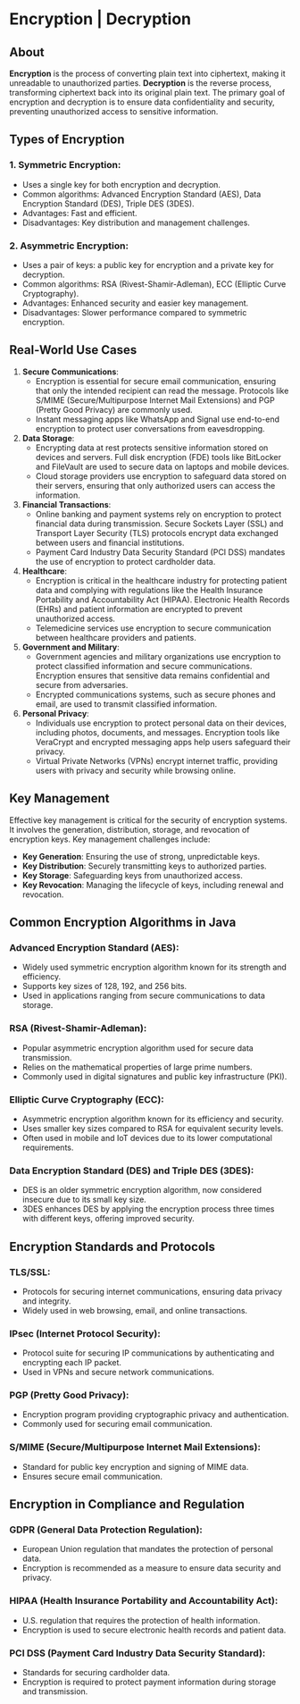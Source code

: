 # Encryption | Decryption

## About

**Encryption** is the process of converting plain text into ciphertext, making it unreadable to unauthorized parties. **Decryption** is the reverse process, transforming ciphertext back into its original plain text. The primary goal of encryption and decryption is to ensure data confidentiality and security, preventing unauthorized access to sensitive information.

## **Types of Encryption**

### **1. Symmetric Encryption**:

* Uses a single key for both encryption and decryption.
* Common algorithms: Advanced Encryption Standard (AES), Data Encryption Standard (DES), Triple DES (3DES).
* Advantages: Fast and efficient.
* Disadvantages: Key distribution and management challenges.

### **2. Asymmetric Encryption**:

* Uses a pair of keys: a public key for encryption and a private key for decryption.
* Common algorithms: RSA (Rivest-Shamir-Adleman), ECC (Elliptic Curve Cryptography).
* Advantages: Enhanced security and easier key management.
* Disadvantages: Slower performance compared to symmetric encryption.

## **Real-World Use Cases**

1. **Secure Communications**:
   * Encryption is essential for secure email communication, ensuring that only the intended recipient can read the message. Protocols like S/MIME (Secure/Multipurpose Internet Mail Extensions) and PGP (Pretty Good Privacy) are commonly used.
   * Instant messaging apps like WhatsApp and Signal use end-to-end encryption to protect user conversations from eavesdropping.
2. **Data Storage**:
   * Encrypting data at rest protects sensitive information stored on devices and servers. Full disk encryption (FDE) tools like BitLocker and FileVault are used to secure data on laptops and mobile devices.
   * Cloud storage providers use encryption to safeguard data stored on their servers, ensuring that only authorized users can access the information.
3. **Financial Transactions**:
   * Online banking and payment systems rely on encryption to protect financial data during transmission. Secure Sockets Layer (SSL) and Transport Layer Security (TLS) protocols encrypt data exchanged between users and financial institutions.
   * Payment Card Industry Data Security Standard (PCI DSS) mandates the use of encryption to protect cardholder data.
4. **Healthcare**:
   * Encryption is critical in the healthcare industry for protecting patient data and complying with regulations like the Health Insurance Portability and Accountability Act (HIPAA). Electronic Health Records (EHRs) and patient information are encrypted to prevent unauthorized access.
   * Telemedicine services use encryption to secure communication between healthcare providers and patients.
5. **Government and Military**:
   * Government agencies and military organizations use encryption to protect classified information and secure communications. Encryption ensures that sensitive data remains confidential and secure from adversaries.
   * Encrypted communications systems, such as secure phones and email, are used to transmit classified information.
6. **Personal Privacy**:
   * Individuals use encryption to protect personal data on their devices, including photos, documents, and messages. Encryption tools like VeraCrypt and encrypted messaging apps help users safeguard their privacy.
   * Virtual Private Networks (VPNs) encrypt internet traffic, providing users with privacy and security while browsing online.

## **Key Management**

Effective key management is critical for the security of encryption systems. It involves the generation, distribution, storage, and revocation of encryption keys. Key management challenges include:

* **Key Generation**: Ensuring the use of strong, unpredictable keys.
* **Key Distribution**: Securely transmitting keys to authorized parties.
* **Key Storage**: Safeguarding keys from unauthorized access.
* **Key Revocation**: Managing the lifecycle of keys, including renewal and revocation.

## **Common Encryption Algorithms in Java**

### **Advanced Encryption Standard (AES)**:

* Widely used symmetric encryption algorithm known for its strength and efficiency.
* Supports key sizes of 128, 192, and 256 bits.
* Used in applications ranging from secure communications to data storage.

### **RSA (Rivest-Shamir-Adleman)**:

* Popular asymmetric encryption algorithm used for secure data transmission.
* Relies on the mathematical properties of large prime numbers.
* Commonly used in digital signatures and public key infrastructure (PKI).

### **Elliptic Curve Cryptography (ECC)**:

* Asymmetric encryption algorithm known for its efficiency and security.
* Uses smaller key sizes compared to RSA for equivalent security levels.
* Often used in mobile and IoT devices due to its lower computational requirements.

### **Data Encryption Standard (DES) and Triple DES (3DES)**:

* DES is an older symmetric encryption algorithm, now considered insecure due to its small key size.
* 3DES enhances DES by applying the encryption process three times with different keys, offering improved security.

## **Encryption Standards and Protocols**

### **TLS/SSL**:

* Protocols for securing internet communications, ensuring data privacy and integrity.
* Widely used in web browsing, email, and online transactions.

### **IPsec (Internet Protocol Security)**:

* Protocol suite for securing IP communications by authenticating and encrypting each IP packet.
* Used in VPNs and secure network communications.

### **PGP (Pretty Good Privacy)**:

* Encryption program providing cryptographic privacy and authentication.
* Commonly used for securing email communication.

### **S/MIME (Secure/Multipurpose Internet Mail Extensions)**:

* Standard for public key encryption and signing of MIME data.
* Ensures secure email communication.

## **Encryption in Compliance and Regulation**

### **GDPR (General Data Protection Regulation)**:

* European Union regulation that mandates the protection of personal data.
* Encryption is recommended as a measure to ensure data security and privacy.

### **HIPAA (Health Insurance Portability and Accountability Act)**:

* U.S. regulation that requires the protection of health information.
* Encryption is used to secure electronic health records and patient data.

### **PCI DSS (Payment Card Industry Data Security Standard)**:

* Standards for securing cardholder data.
* Encryption is required to protect payment information during storage and transmission.

